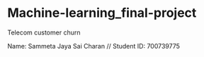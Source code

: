 # Machine-learning_final-project
Telecom customer churn


Name: Sammeta Jaya Sai Charan // Student ID: 700739775
